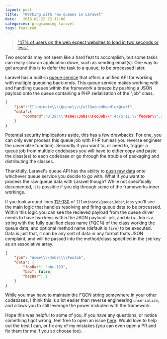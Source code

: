 ```yaml
---
layout: post
title:  "Working with raw queues in Laravel"
date:   2016-02-22 22:12:00
categories: programming laravel
tags: featured 
---
```


> ["47% of users on the web expect websites to load in two seconds or less."][1] 

Two seconds may not seem like a hard feat to accomplish, but some tasks can really slow an application down, such as sending email(s). One way to get around this is to defer the task to a queue, to be processed later. 

Laravel has a built-in [queue service][2] that offers a unified API for working with multiple queueing back-ends. This queue service makes working with and handling queues within the framework a breeze by pushing a JSON payload onto the queue containing a PHP serialization of the "job" class.

```json
{
    "job":"Illuminate\\\\Queue\\\\CallQueuedHandler@call",
    "data":{
        "command":"O:29:\\"Acme\\Jobs\\FooJob\\":4:{s:11:\\"fooBar\\";s:7:\\"abc-123\\";s:5:\\"queue\\";N;s:5:\\"delay\\";N;s:6:\\"\\u0000*\\u0000job\\";N;}"
    }
}
```

Potential security implications aside, this has a few drawbacks. For one, you can only ever process this queue job with PHP (unless you reverse engineer the unserialze function). Secondly if you want to, or need to, trigger a queue job from multiple codebases you will have to either copy and paste the class(es) to each codebase or go through the trouble of packaging and distributing the classes.

Thankfully, Laravel's queue API has the ability to [push raw data][3] onto whichever queue service you decide to go with. What if you want to process the raw queue data with Laravel though? While not specifically documented, it is possible if you dig through some of the frameworks inner workings.

If you look around lines [117-130][4] of `Illuminate\Queue\Jobs\Jobs` you'll see the main logic that handles resolving and firing queue data to be processed. Within this logic you can see the recieved payload from the queue driver needs to have two keys within the JSON payload: `job`, and `data`. Job is a string with the fully qualified class name (FQCN) of the class working the queue data, and optional method name (default is `fire`) to be executed. Data is just that, it can be any sort of data in any format thats JSON complaint, and will be passed into the method/class specified in the `job` key as an associative array.

```json
{
    "job": "Acme\\\\Jobs\\\\FooJob",
    "data": {
        "fooBar": "abc-123",
        "baz": false,
        "bazBar": 1
    }
}
```

While you may have to maintain the FQCN string somewhere in your other codebases, I think this is a lot easier than reverse engineering `unserialize`, and allows you to still leverage the power included with the framework.

Hope this was helpful to some of you, if you have any questions, or notice something I got wrong, feel free to open an issue [here](https://github.com/hskrasek/hskrasek.github.io/issues). Would love to help out the best I can, or fix any of my mistakes (you can even open a PR and fix them for me if you so choose too).


[1]: https://blog.kissmetrics.com/loading-time/?wide=1
[2]: https://laravel.com/docs/5.2/queues
[3]: https://laravel.com/api/5.2/Illuminate/Contracts/Queue/Queue.html#method_pushRaw
[4]: https://github.com/laravel/framework/blob/5.2/src/Illuminate/Queue/Jobs/Job.php#L117-L130
